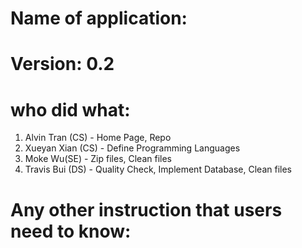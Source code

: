 # Name of application: 
# Version: 0.2

# who did what:
1. Alvin Tran (CS) - Home Page, Repo
2. Xueyan Xian (CS) - Define Programming Languages
3. Moke Wu(SE) - Zip files, Clean files
4. Travis Bui (DS) - Quality Check, Implement Database, Clean files


# Any other instruction that users need to know:






